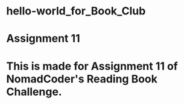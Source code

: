 # hello-world_for_Book_Club
# Assignment 11

# This is made for Assignment 11 of NomadCoder's Reading Book Challenge.
